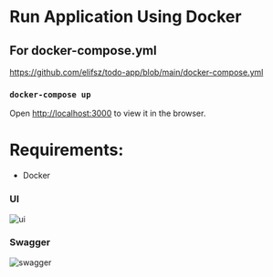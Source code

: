 # Run Application Using Docker

## For docker-compose.yml
https://github.com/elifsz/todo-app/blob/main/docker-compose.yml  

### `docker-compose up` 

Open [http://localhost:3000](http://localhost:3000) to view it in the browser.

# Requirements:
- Docker 

### UI
![ui](https://user-images.githubusercontent.com/44908865/139725158-3e8088fa-00fb-4085-acfd-e87fb53612a0.PNG)

### Swagger 

![swagger](https://user-images.githubusercontent.com/44908865/139725148-17388817-adbc-44d7-9950-b53f16dd43e8.PNG)
